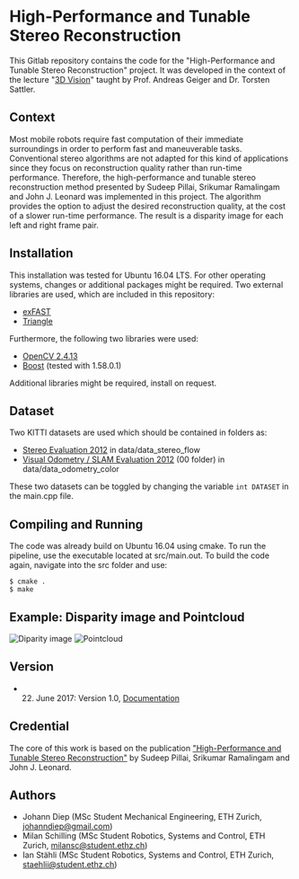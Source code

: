 # High-Performance and Tunable Stereo Reconstruction

This Gitlab repository contains the code for the "High-Performance and Tunable Stereo Reconstruction" project. It was developed in the context of the lecture "[3D Vision](https://www.cvg.ethz.ch/teaching/3dvision/2017/index.php)" taught by Prof. Andreas Geiger and Dr. Torsten Sattler.

## Context

Most mobile robots require fast computation of their immediate surroundings in order to perform fast and maneuverable tasks. Conventional stereo algorithms are not adapted for this kind of applications since they focus on reconstruction quality rather than run-time performance. Therefore, the high-performance and tunable stereo reconstruction method presented by Sudeep Pillai, Srikumar Ramalingam and John J. Leonard was implemented in this project. The algorithm provides the option to adjust the desired reconstruction quality, at the cost of a slower run-time performance. The result is a disparity image for each left and right frame pair.

## Installation
This installation was tested for Ubuntu 16.04 LTS. For other operating systems, changes or additional packages might be required. Two external libraries are used, which are included in this repository:

* [exFAST](http://www.ra.cs.uni-tuebingen.de/software/sparsestereo/welcome_e.html)
* [Triangle](https://www.cs.cmu.edu/~quake/triangle.html)

 
Furthermore, the following two libraries were used:

* [OpenCV 2.4.13](https://opencv.org/release/opencv-2-4-13/)
* [Boost](https://www.boost.org/) (tested with 1.58.0.1)

Additional libraries might be required, install on request.

## Dataset

Two KITTI datasets are used which should be contained in folders as:

* [Stereo Evaluation 2012](http://www.cvlibs.net/datasets/kitti/eval_stereo_flow.php?benchmark=stereo) in data/data_stereo_flow
* [Visual Odometry / SLAM Evaluation 2012](http://www.cvlibs.net/datasets/kitti/eval_odometry.php) (00 folder) in data/data_odometry_color

These two datasets can be toggled by changing the variable `int DATASET` in the main.cpp file.

## Compiling and Running

The code was already build on Ubuntu 16.04 using cmake. To run the pipeline, use the executable located at src/main.out. To build the code again, navigate into the src folder and use:

```console
$ cmake .
$ make
```

## Example: Disparity image and Pointcloud

![Diparity image](https://i.imgur.com/pxZun4s.png)
![Pointcloud](https://i.imgur.com/J49u0vP.png)

## Version

* 22. June 2017: Version 1.0, [Documentation](https://gitlab.com/jdiep/high-performance-and-tunable-stereo-reconstruction/tree/master/paper)

## Credential

The core of this work is based on the publication ["High-Performance and Tunable Stereo Reconstruction"](https://arxiv.org/pdf/1511.00758.pdf) by Sudeep Pillai, Srikumar Ramalingam and John J. Leonard.

## Authors

* Johann Diep (MSc Student Mechanical Engineering, ETH Zurich, johanndiep@gmail.com)
* Milan Schilling (MSc Student Robotics, Systems and Control, ETH Zurich, milansc@student.ethz.ch)
* Ian Stähli (MSc Student Robotics, Systems and Control, ETH Zurich, staehlii@student.ethz.ch)
